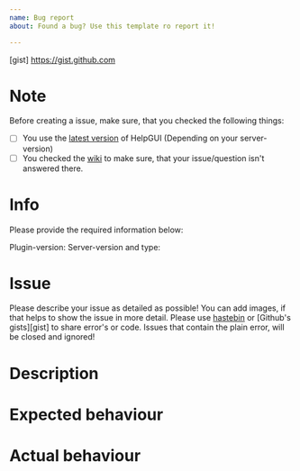 ```yaml
---
name: Bug report
about: Found a bug? Use this template ro report it!

---
```


[download]: https://www.spigotmc.org/resources/helpgui.33245/
[wiki]: https://github.com/Andre601/HelpGUI/wiki
[hastebin]: https://hastebin.com
[gist] https://gist.github.com

# Note
Before creating a issue, make sure, that you checked the following things:
- [ ] You use the [latest version][download] of HelpGUI (Depending on your server-version)
- [ ] You checked the [wiki] to make sure, that your issue/question isn't answered there.

# Info
Please provide the required information below:

Plugin-version: <!-- "latest" doesn't count as valid answer! Example: HelpGUI v. 1.7.1 -->
Server-version and type: <!-- "latest" doesn't count as valid answer! Example: Spigot 1.12.2-R0.1-SNAPSHOT -->

# Issue
Please describe your issue as detailed as possible!
You can add images, if that helps to show the issue in more detail.
Please use [hastebin] or [Github's gists][gist] to share error's or code.
Issues that contain the plain error, will be closed and ignored!

# Description

# Expected behaviour

# Actual behaviour
